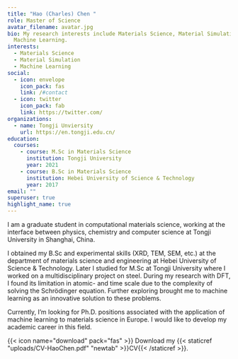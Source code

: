 ```yaml
---
title: "Hao (Charles) Chen "
role: Master of Science
avatar_filename: avatar.jpg
bio: My research interests include Materials Science, Material Simulation and
  Machine Learning.
interests:
  - Materials Science
  - Material Simulation
  - Machine Learning
social:
  - icon: envelope
    icon_pack: fas
    link: /#contact
  - icon: twitter
    icon_pack: fab
    link: https://twitter.com/
organizations:
  - name: Tongji Unviersity
    url: https://en.tongji.edu.cn/
education:
  courses:
    - course: M.Sc in Materials Science
      institution: Tongji University
      year: 2021
    - course: B.Sc in Materials Science
      institution: Hebei University of Science & Technology
      year: 2017
email: ""
superuser: true
highlight_name: true
---
```

I am a graduate student in computational materials science, working at the interface between physics, chemistry and computer science at Tongji University in Shanghai, China.

I obtained my B.Sc and experimental skills (XRD, TEM, SEM, etc.) at the department of materials science and engineering at Hebei University of Science & Technology. Later I studied for M.Sc at Tongji University where I worked on a multidisciplinary project on steel. During my research with DFT, I found its limitation in atomic- and time scale due to the complexity of solving the Schrödinger equation. Further exploring brought me to machine learning as an innovative solution to these problems.

Currently, I’m looking for Ph.D. positions associated with the application of machine learning to materials science in Europe. I would like to develop my academic career in this field.

{{< icon name="download" pack="fas" >}} Download my {{< staticref "uploads/CV-HaoChen.pdf" "newtab" >}}CV{{< /staticref >}}.
